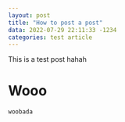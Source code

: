 ```yaml
---
layout: post
title: "How to post a post"
data: 2022-07-29 22:11:33 -1234
categories: test article
---
```

This is a test post
hahah
# Wooo
    woobada
